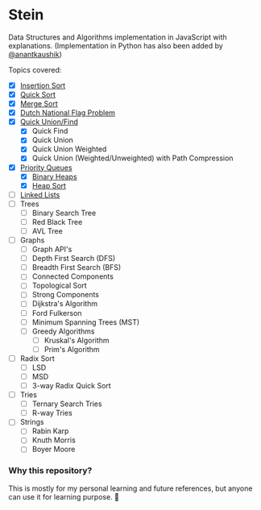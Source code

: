 # Stein
Data Structures and Algorithms implementation in JavaScript with explanations.
(Implementation in Python has also been added by [@anantkaushik](https://github.com/anantkaushik))

Topics covered:

- [x] [Insertion Sort](javascript/algorithms/sorts/insertion.js)
- [x] [Quick Sort](javascript/algorithms/sorts/quick-sort.js)
- [x] [Merge Sort](javascript/algorithms/sorts/merge.js)
- [x] [Dutch National Flag Problem](javascript/algorithms/sorts/quick-sort.js#L180)
- [x] [Quick Union/Find](javascript/algorithms/quick-find-union/index.js)
    - [x] Quick Find
    - [x] Quick Union
    - [x] Quick Union Weighted
    - [x] Quick Union (Weighted/Unweighted) with Path Compression
- [x] [Priority Queues](javascript/data-structures/priority-queue/index.js)
    - [x] [Binary Heaps](javascript/data-structures/priority-queue/index.js#L28)
    - [x] [Heap Sort](javascript/algorithms/sorts/heap.js)
- [ ] [Linked Lists](javascript/data-structures/linked-list/index.js)
- [ ] Trees
    - [ ] Binary Search Tree
    - [ ] Red Black Tree
    - [ ] AVL Tree
- [ ] Graphs
    - [ ] Graph API's
    - [ ] Depth First Search (DFS)
    - [ ] Breadth First Search (BFS)
    - [ ] Connected Components
    - [ ] Topological Sort
    - [ ] Strong Components
    - [ ] Dijkstra's Algorithm
    - [ ] Ford Fulkerson
    - [ ] Minimum Spanning Trees (MST)
    - [ ] Greedy Algorithms
        - [ ] Kruskal's Algorithm
        - [ ] Prim's  Algorithm
- [ ] Radix Sort
    - [ ] LSD
    - [ ] MSD
    - [ ] 3-way Radix Quick Sort
- [ ] Tries
    - [ ] Ternary Search Tries
    - [ ] R-way Tries
- [ ] Strings
    - [ ] Rabin Karp
    - [ ] Knuth Morris
    - [ ] Boyer Moore

### Why this repository?
This is mostly for my personal learning and future references, but anyone can use it for learning purpose. 🍻
